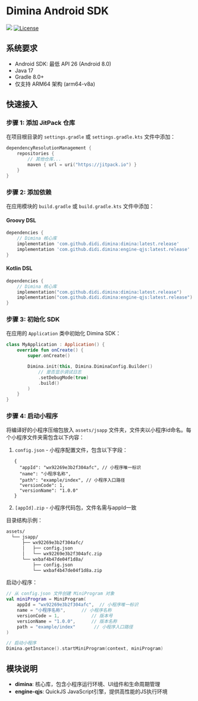 # Dimina Android SDK

[![](https://jitpack.io/v/didi/dimina.svg)](https://jitpack.io/#didi/dimina)
[![License](https://img.shields.io/badge/License-Apache%202.0-blue.svg)](https://github.com/didi/dimina/blob/master/LICENSE)

## 系统要求

- Android SDK: 最低 API 26 (Android 8.0)
- Java 17
- Gradle 8.0+
- 仅支持 ARM64 架构 (arm64-v8a)

## 快速接入

### 步骤 1: 添加 JitPack 仓库

在项目根目录的 `settings.gradle` 或 `settings.gradle.kts` 文件中添加：

```kotlin
dependencyResolutionManagement {
    repositories {
        // 其他仓库...
        maven { url = uri("https://jitpack.io") }
    }
}
```

### 步骤 2: 添加依赖

在应用模块的 `build.gradle` 或 `build.gradle.kts` 文件中添加：

#### Groovy DSL
```groovy
dependencies {
    // Dimina 核心库
    implementation 'com.github.didi.dimina:dimina:latest.release'
    implementation 'com.github.didi.dimina:engine-qjs:latest.release'
}
```

#### Kotlin DSL
```kotlin
dependencies {
    // Dimina 核心库
    implementation("com.github.didi.dimina:dimina:latest.release")
    implementation("com.github.didi.dimina:engine-qjs:latest.release")
}
```

### 步骤 3: 初始化 SDK

在应用的 `Application` 类中初始化 Dimina SDK：

```kotlin
class MyApplication : Application() {
    override fun onCreate() {
        super.onCreate()

        Dimina.init(this, Dimina.DiminaConfig.Builder()
            // 是否显示调试日志
            .setDebugMode(true)
            .build()
        )
    }
}
```

### 步骤 4: 启动小程序

将编译好的小程序压缩包放入 `assets/jsapp` 文件夹，文件夹以小程序id命名。每个小程序文件夹需包含以下内容：

1. `config.json` - 小程序配置文件，包含以下字段：

```json5
   {
     "appId": "wx92269e3b2f304afc", // 小程序唯一标识
     "name": "小程序名称",
     "path": "example/index", // 小程序入口路径
     "versionCode": 1,
     "versionName": "1.0.0"
   }
   ```

2. `[appId].zip` - 小程序代码包，文件名需与appId一致

目录结构示例：

```txt
assets/
  └── jsapp/
      ├── wx92269e3b2f304afc/
      │   ├── config.json
      │   └── wx92269e3b2f304afc.zip
      └── wxbaf4b47de04f1d8a/
          ├── config.json
          └── wxbaf4b47de04f1d8a.zip
```

启动小程序：

```kotlin
// 从 config.json 文件创建 MiniProgram 对象
val miniProgram = MiniProgram(
    appId = "wx92269e3b2f304afc",  // 小程序唯一标识
    name = "小程序名称",      // 小程序名称
    versionCode = 1,            // 版本号
    versionName = "1.0.0",      // 版本名称
    path = "example/index"       // 小程序入口路径
)

// 启动小程序
Dimina.getInstance().startMiniProgram(context, miniProgram)
```

## 模块说明

- **dimina**: 核心库，包含小程序运行环境、UI组件和生命周期管理
- **engine-qjs**: QuickJS JavaScript引擎，提供高性能的JS执行环境
